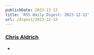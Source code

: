 ```yaml
---
publishDate: 2023-12-13
title: 'RSS Daily Digest: 2023-12-13'
url: /digest/2023-12-13
---
```


### [Chris Aldrich](https://boffosocko.com/)

  * [](https://boffosocko.com/2023/12/12/brick-of-1000-index-card/)
  
